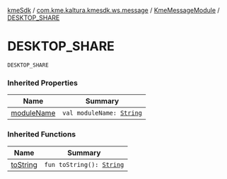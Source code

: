 [kmeSdk](../../index.md) / [com.kme.kaltura.kmesdk.ws.message](../index.md) / [KmeMessageModule](index.md) / [DESKTOP_SHARE](./-d-e-s-k-t-o-p_-s-h-a-r-e.md)

# DESKTOP_SHARE

`DESKTOP_SHARE`

### Inherited Properties

| Name | Summary |
|---|---|
| [moduleName](module-name.md) | `val moduleName: `[`String`](https://kotlinlang.org/api/latest/jvm/stdlib/kotlin/-string/index.html) |

### Inherited Functions

| Name | Summary |
|---|---|
| [toString](to-string.md) | `fun toString(): `[`String`](https://kotlinlang.org/api/latest/jvm/stdlib/kotlin/-string/index.html) |
